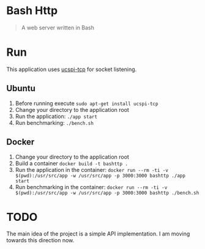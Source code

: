 # Bash Http
> A web server written in Bash

Run
===

This application uses [ucspi-tcp](https://en.wikipedia.org/wiki/Ucspi-tcp) for socket listening.

Ubuntu
------

1) Before running execute `sudo apt-get install ucspi-tcp`
2) Change your directory to the application root
3) Run the application: `./app start`
4) Run benchmarking: `./bench.sh`

Docker
------

1) Change your directory to the application root
2) Build a container `docker build -t bashttp .`
3) Run the application in the container: `docker run --rm -ti -v $(pwd):/usr/src/app -w /usr/src/app -p 3000:3000 bashttp ./app start`
4) Run benchmarking in the container: `docker run --rm -ti -v $(pwd):/usr/src/app -w /usr/src/app -p 3000:3000 bashttp ./bench.sh`

TODO
====

The main idea of the project is a simple API implementation. I am moving towards this direction now.
